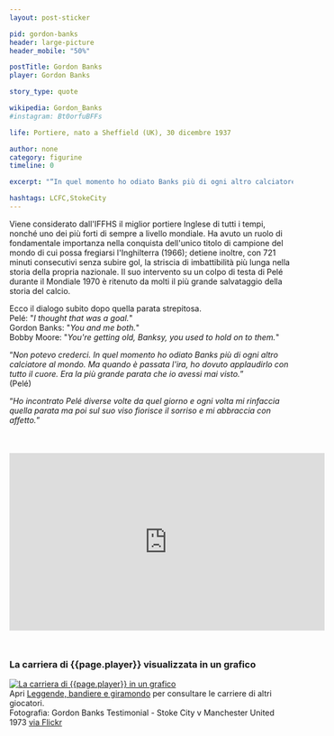 ```yaml
---
layout: post-sticker

pid: gordon-banks
header: large-picture
header_mobile: "50%"

postTitle: Gordon Banks
player: Gordon Banks

story_type: quote

wikipedia: Gordon_Banks
#instagram: Bt0orfuBFFs

life: Portiere, nato a Sheffield (UK), 30 dicembre 1937

author: none
category: figurine
timeline: 0

excerpt: "“In quel momento ho odiato Banks più di ogni altro calciatore al mondo. Ma quando è passata l'ira, ho dovuto applaudirlo con tutto il cuore. Era la più grande parata che io avessi mai visto.” (Pelé)"

hashtags: LCFC,StokeCity
---
```

Viene considerato dall'IFFHS il miglior portiere Inglese di tutti i tempi, nonché uno dei più forti di sempre a livello mondiale. Ha avuto un ruolo di fondamentale importanza  nella conquista dell'unico titolo di campione del mondo di cui possa fregiarsi l'Inghilterra (1966); detiene inoltre, con 721 minuti consecutivi senza subire gol, la striscia di imbattibilità più lunga nella storia della propria nazionale. Il suo intervento su un colpo di testa di Pelé durante il Mondiale 1970 è ritenuto da molti il più grande salvataggio della storia del calcio.

Ecco il dialogo subito dopo quella parata strepitosa.  
Pelé: "_I thought that was a goal._"  
Gordon Banks: "_You and me both._"  
Bobby Moore: "_You're getting old, Banksy, you used to hold on to them._"

“_Non potevo crederci. In quel momento ho odiato Banks più di ogni altro calciatore al mondo. Ma quando è passata l'ira, ho dovuto applaudirlo con tutto il cuore. Era la più grande parata che io avessi mai visto._”  
(Pelé)

“_Ho incontrato Pelé diverse volte da quel giorno e ogni volta mi rinfaccia quella parata ma poi sul suo viso fiorisce il sorriso e mi abbraccia con affetto._”

<div class="text-center" style="margin-top:50px">
  <div class="videoWrapper">
    <iframe width="560" height="315" src="https://www.youtube-nocookie.com/embed/WqmWsM3k380" frameborder="0" allow="accelerometer; autoplay; encrypted-media; gyroscope; picture-in-picture" allowfullscreen></iframe>
  </div>
</div>

<div style="margin-top: 50px;">
<h3>La carriera di {{page.player}} visualizzata in un grafico</h3>
<a href="/leggende-bandiere-e-giramondo" title="La carriera di {{page.player}} visualizzata in un grafico"><img class="responsive-img w100 border" src="{{site.baseurl}}/assets/pics/careers/{{page.pid}}.png" alt="La carriera di {{page.player}} in un grafico"/></a>
</div>
Apri <a href="/leggende-bandiere-e-giramondo" title="La carriera di {{page.player}} visualizzata in un grafico">Leggende, bandiere e giramondo</a> per consultare le carriere di altri giocatori.

<div class="post-disclaimer">Fotografia: Gordon Banks Testimonial - Stoke City v Manchester United 1973 <a href="https://www.flickr.com/photos/footysphere/3985339760" target="_blank">via Flickr</a>
</div>
